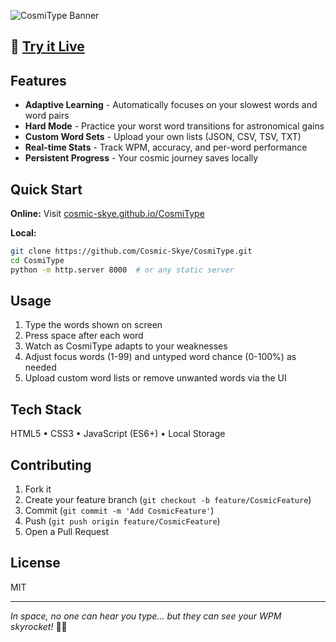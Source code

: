 ![CosmiType Banner](https://cosmic-skye.github.io/CosmiType/banner.png)

## 🚀 [Try it Live](https://cosmic-skye.github.io/CosmiType)

## Features

- **Adaptive Learning** - Automatically focuses on your slowest words and word pairs
- **Hard Mode** - Practice your worst word transitions for astronomical gains  
- **Custom Word Sets** - Upload your own lists (JSON, CSV, TSV, TXT)
- **Real-time Stats** - Track WPM, accuracy, and per-word performance
- **Persistent Progress** - Your cosmic journey saves locally

## Quick Start

**Online:** Visit [cosmic-skye.github.io/CosmiType](https://cosmic-skye.github.io/CosmiType)

**Local:**
```bash
git clone https://github.com/Cosmic-Skye/CosmiType.git
cd CosmiType
python -m http.server 8000  # or any static server
```

## Usage

1. Type the words shown on screen
2. Press space after each word
3. Watch as CosmiType adapts to your weaknesses
4. Adjust focus words (1-99) and untyped word chance (0-100%) as needed
5. Upload custom word lists or remove unwanted words via the UI

## Tech Stack

HTML5 • CSS3 • JavaScript (ES6+) • Local Storage

## Contributing

1. Fork it
2. Create your feature branch (`git checkout -b feature/CosmicFeature`)
3. Commit (`git commit -m 'Add CosmicFeature'`)
4. Push (`git push origin feature/CosmicFeature`)
5. Open a Pull Request

## License

MIT

---

*In space, no one can hear you type... but they can see your WPM skyrocket!* 🚀✨